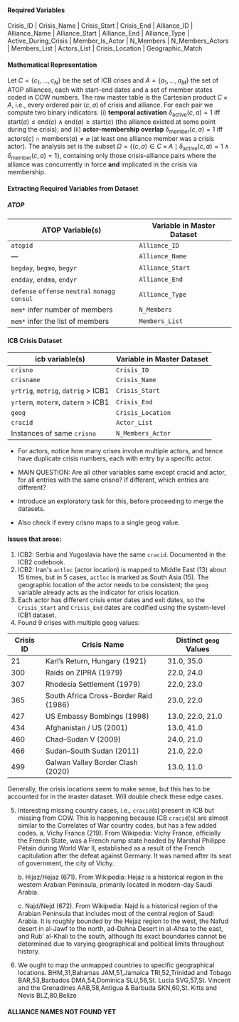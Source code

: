 #### Required Variables 

Crisis_ID | Crisis_Name | Crisis_Start | Crisis_End | Alliance_ID | Alliance_Name | 
Alliance_Start | Alliance_End | Alliance_Type | Active_During_Crisis | 
Member_Is_Actor | N_Members | N_Members_Actors | Members_List | Actors_List |
Crisis_Location | Geographic_Match

#### Mathematical Representation

Let $C=\{c_1,\dots ,c_N\}$ be the set of ICB crises and $A=\{a_1,\dots ,a_M\}$ the set of ATOP alliances, each with start–end dates and a set of member states coded in COW numbers.  The raw master table is the Cartesian product $C\times A$, i.e., every ordered pair $(c,a)$ of crisis and alliance.  For each pair we compute two binary indicators: (i) **temporal activation** $\delta_{\text{active}}(c,a)=1$ iff $\text{start}(a)\le \text{end}(c)\land\text{end}(a)\ge \text{start}(c)$ (the alliance existed at some point during the crisis); and (ii) **actor-membership overlap** $\delta_{\text{member}}(c,a)=1$ iff $\text{actors}(c)\cap\text{members}(a)\neq\varnothing$ (at least one alliance member was a crisis actor).  The analysis set is the subset $\Omega=\{(c,a)\in C\times A\mid\delta_{\text{active}}(c,a)=1\land\delta_{\text{member}}(c,a)=1\}$, containing only those crisis–alliance pairs where the alliance was concurrently in force **and** implicated in the crisis via membership.


#### Extracting Required Variables from Dataset

##### ATOP

| ATOP Variable(s)              | Variable in Master Dataset |
|-------------------------------|----------------------------|
| `atopid`                      | `Alliance_ID`              |
| —                             | `Alliance_Name`            |
| `begday`, `begmo`, `begyr`    | `Alliance_Start`           |
| `endday`, `endmo`, `endyr`    | `Alliance_End`             |
| `defense`	`offense`	`neutral`	`nonagg`	`consul`                             | `Alliance_Type`            |
| `mem*` infer number of members              | `N_Members`                |
| `mem*` infer the list of members                 | `Members_List`             |

#### ICB Crisis Dataset

| icb variable(s)                   | Variable in Master Dataset |
|-----------------------------------|----------------------------|
| `crisno`                          | `Crisis_ID`               |
| `crisname`                        | `Crisis_Name`             |
| `yrtrig`, `motrig`, `datrig` > ICB1     | `Crisis_Start`            |
| `yrterm`, `moterm`, `daterm` > ICB1     | `Crisis_End`              |
| `geog`                            | `Crisis_Location`         |
| `cracid`                          | `Actor_List`              |
| Instances of same  `crisno`       | `N_Members_Actor`         |


* For actors, notice how many crises involve multiple actors, and hence have duplicate crisis numbers, each with entry by a specific actor.

* MAIN QUESTION: Are all other variables same except cracid and actor, for all entries with the same crisno? If different, which entries are different?
* Introduce an exploratory task for this, before proceeding to merge the datasets.
* Also check if every crisno maps to a single geog value.

#### Issues that arose:

1. ICB2: Serbia and Yugoslavia have the same `cracid`. Documented in the ICB2 codebook.
2. ICB2: Iran's `actloc` (actor location) is mapped to Middle East (13) about 15 times, but in 5 cases, `actloc` is marked as South Asia (15). The geographic location of the actor needs to be consistent; the `geog` variable already acts as the indicator for crisis location.
3. Each actor has different crisis enter dates and exit dates, so the `Crisis_Start` and `Crisis_End` dates are codified using the system-level ICB1 dataset.
4.  Found 9 crises with multiple geog values:

| Crisis ID | Crisis Name                               | Distinct `geog` Values |
|-----------|-------------------------------------------|------------------------|
| 21        | Karl’s Return, Hungary (1921)             | 31.0, 35.0             |
| 300       | Raids on ZIPRA (1979)                     | 22.0, 24.0             |
| 307       | Rhodesia Settlement (1979)                | 22.0, 23.0             |
| 365       | South Africa Cross-Border Raid (1986)     | 23.0, 22.0             |
| 427       | US Embassy Bombings (1998)                | 13.0, 22.0, 21.0       |
| 434       | Afghanistan / US (2001)                   | 13.0, 41.0             |
| 460       | Chad–Sudan V (2009)                       | 24.0, 21.0             |
| 466       | Sudan–South Sudan (2011)                  | 21.0, 22.0             |
| 499       | Galwan Valley Border Clash (2020)         | 13.0, 11.0             |

Generally, the crisis locations seem to make sense, but this has to be accounted for in the master dataset. Will double check these edge cases.

5. Interesting missing country cases, i.e., `cracid`(s) present in ICB but missing from COW. This is happening because ICB `cracid`(s) are almost similar to the Correlates of War country codes, but has a few added codes.
   a. Vichy France (219). From Wikipedia: Vichy France, officially the French State, was a French rump state headed by Marshal Philippe Pétain during World War II, established as a result of the French capitulation after the defeat against Germany. It was named after its seat of government, the city of Vichy.
   
   b. Hijaz/Hejaz (671). From Wikipedia: Hejaz is a historical region in the western Arabian Peninsula, primarily located in modern-day Saudi Arabia.
   
   c. Najd/Nejd (672). From Wikipedia: Najd is a historical region of the Arabian Peninsula that includes most of the central region of Saudi Arabia. It is roughly bounded by the Hejaz region to the west, the Nafud desert in al-Jawf to the north, ad-Dahna Desert in al-Ahsa to the east, and Rub' al-Khali to the south, although its exact boundaries cannot be determined due to varying geographical and political limits throughout history.

6. We ought to map the unmapped countries to specific geographical locations.
   BHM,31,Bahamas
   JAM,51,Jamaica
   TRI,52,Trinidad and Tobago
   BAR,53,Barbados
   DMA,54,Dominica
   SLU,56,St. Lucia
   SVG,57,St. Vincent and the Grenadines
   AAB,58,Antigua & Barbuda
   SKN,60,St. Kitts and Nevis
   BLZ,80,Belize
   
   

   

#### ALLIANCE NAMES NOT FOUND YET

